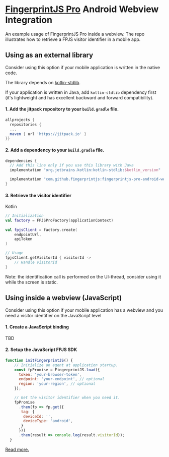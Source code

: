 # [FingerprintJS Pro](https://fingerprintjs.com/) Android Webview Integration

An example usage of FingerprintJS Pro inside a webview. The repo illustrates how to retrieve a FPJS visitor identifier in a mobile app.

## Using as an external library

Consider using this option if your mobile application is written in the native code.

The library depends on [kotlin-stdlib](https://kotlinlang.org/api/latest/jvm/stdlib/).

If your application is written in Java, add `kotlin-stdlib` dependency first (it's lightweight and has excellent backward and forward compatibility).

#### 1. Add the jitpack repository to your `build.gradle` file.

```gradle
allprojects {	
  repositories {
  ...
  maven { url 'https://jitpack.io' }	
}}
```

#### 2. Add a dependency to your `build.gradle` file.

```gradle
dependencies {
  // Add this line only if you use this library with Java
  implementation "org.jetbrains.kotlin:kotlin-stdlib:$kotlin_version"

  implementation "com.github.fingerprintjs:fingerprintjs-pro-android-webview-1.0"
}
```

#### 3. Retrieve the visitor identifier

Kotlin

```kotlin
// Initialization
val factory = FPJSProFactory(applicationContext)
 
val fpjsClient = factory.create(
    endpointUrl,
    apiToken
)

// Usage
fpjsClient.getVisitorId { visitorId ->
    // Handle visitorId
}
```

Note: the identification call is performed on the UI-thread, consider using it while the screen is static.


## Using inside a webview (JavaScript)

Consider using this option if your mobile application has a webview and you need a visitor identifier on the JavaScript level

#### 1. Create a JavaScript binding

TBD


#### 2. Setup the JavaScript FPJS SDK

```js
function initFingerprintJS() {
    // Initialize an agent at application startup.
    const fpPromise = FingerprintJS.load({
      token: 'your-browser-token',
      endpoint: 'your-endpoint', // optional
      region: 'your-region', // optional
    });

    // Get the visitor identifier when you need it.
    fpPromise
      .then(fp => fp.get({
       tag: {
        deviceId: '',
        deviceType: 'android',
       }
      }))
      .then(result => console.log(result.visitorId));
  }
```

[Read more.](https://dev.fingerprintjs.com/docs)
